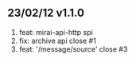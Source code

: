 ## 23/02/12 v1.1.0

1. feat: mirai-api-http spi
2. fix: archive api close #1
3. feat: '/message/source' close #3